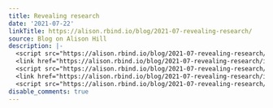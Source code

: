 ```yaml
---
title: Revealing research
date: '2021-07-22'
linkTitle: https://alison.rbind.io/blog/2021-07-revealing-research/
source: Blog on Alison Hill
description: |-
  <script src="https://alison.rbind.io/blog/2021-07-revealing-research/index_files/clipboard/clipboard.min.js"></script>
  <link href="https://alison.rbind.io/blog/2021-07-revealing-research/index_files/shareon/shareon.min.css" rel="stylesheet" />
  <script src="https://alison.rbind.io/blog/2021-07-revealing-research/index_files/shareon/shareon.min.js"></script>
  <link href="https://alison.rbind.io/blog/2021-07-revealing-research/index_files/xaringanExtra-shareagain/shareagain.css" rel="stylesheet" />
  <script src="https://alison.rbind.io/blog/2021-07-revealing-research/index_files/xaringanExtra-shareagain/sh ...
disable_comments: true
---
```

<script src="https://alison.rbind.io/blog/2021-07-revealing-research/index_files/clipboard/clipboard.min.js"></script>
<link href="https://alison.rbind.io/blog/2021-07-revealing-research/index_files/shareon/shareon.min.css" rel="stylesheet" />
<script src="https://alison.rbind.io/blog/2021-07-revealing-research/index_files/shareon/shareon.min.js"></script>
<link href="https://alison.rbind.io/blog/2021-07-revealing-research/index_files/xaringanExtra-shareagain/shareagain.css" rel="stylesheet" />
<script src="https://alison.rbind.io/blog/2021-07-revealing-research/index_files/xaringanExtra-shareagain/sh ...